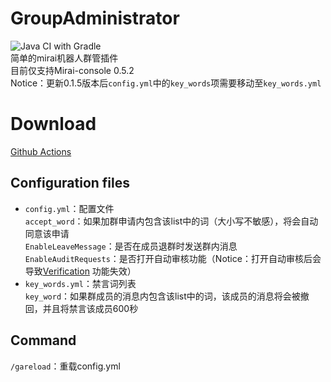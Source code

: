 # GroupAdministrator

![Java CI with Gradle](https://github.com/ShrBox/GroupAdministrator/workflows/Java%20CI%20with%20Gradle/badge.svg)  
简单的mirai机器人群管插件  
目前仅支持Mirai-console 0.5.2  
Notice：更新0.1.5版本后`config.yml`中的`key_words`项需要移动至`key_words.yml`

# Download

[Github Actions](https://github.com/ShrBox/GroupAdministrator/actions)

## Configuration files

- `config.yml`：配置文件  
`accept_word`：如果加群申请内包含该list中的词（大小写不敏感），将会自动同意该申请  
`EnableLeaveMessage`：是否在成员退群时发送群内消息  
`EnableAuditRequests`：是否打开自动审核功能（Notice：打开自动审核后会导致[Verification](https://github.com/ShrBox/Verification) 功能失效）
- `key_words.yml`：禁言词列表  
`key_word`：如果群成员的消息内包含该list中的词，该成员的消息将会被撤回，并且将禁言该成员600秒  

## Command

`/gareload`：重载config.yml
